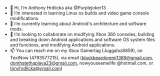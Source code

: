 - 👋 Hi, I’m Anthony Hrdlicka aka
@Purplejoker13
- 👀 I’m interested in learning Linux os
builds and video game console modifications.
- 🌱 I’m currently learning about
Android's architecture and software mods.
- 💞️ I’m looking to collaborate on modifying
Xbox 360 consoles, building and breaking down
Android applications and software OS system
files and functions, and modifying Android
applications.
- 📫 You can reach me on my Xbox Gamertag
(Juggaloz6859), on TextNow (4793577215), 
via email (blackbeardoremi1369@gmail.com,
donthatethaplaya23@gmail.com, nowyouseemelife
@hotmail.com, or tonyhrdlicka@ymail.com)

<!---
Purplejoker13/Purplejoker13 is a ✨ special ✨ repository because its `README.md` (this file) appears on your GitHub profile.
You can click the Preview link to take a look at your changes.
--->
